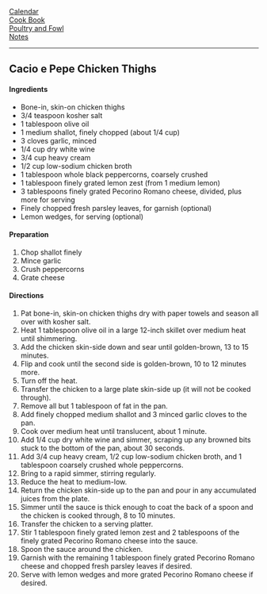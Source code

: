 [Calendar](https://github.com/vmsmith/EDT/blob/master/calendar.md)   
[Cook Book](https://github.com/vmsmith/CookBook/blob/master/README.md)  
[Poultry and Fowl](https://github.com/vmsmith/CookBook/blob/master/poultry_fowl.md)   
[Notes](https://github.com/vmsmith/CookBook/blob/master/notes.md)   

---   

## Cacio e Pepe Chicken Thighs   

#### Ingredients   
* Bone-in, skin-on chicken thighs    
* 3/4 teaspoon kosher salt
* 1 tablespoon olive oil
* 1 medium shallot, finely chopped (about 1/4 cup)
* 3 cloves garlic, minced
* 1/4 cup dry white wine
* 3/4 cup heavy cream
* 1/2 cup low-sodium chicken broth
* 1 tablespoon whole black peppercorns, coarsely crushed
* 1 tablespoon finely grated lemon zest (from 1 medium lemon)
* 3 tablespoons finely grated Pecorino Romano cheese, divided, plus more for serving
* Finely chopped fresh parsley leaves, for garnish (optional)
* Lemon wedges, for serving (optional)

#### Preparation    
1. Chop shallot finely   
2. Mince garlic
3. Crush peppercorns
4. Grate cheese   

#### Directions   
1. Pat bone-in, skin-on chicken thighs dry with paper towels and season all over with kosher salt.
2. Heat 1 tablespoon olive oil in a large 12-inch skillet over medium heat until shimmering.
3. Add the chicken skin-side down and sear until golden-brown, 13 to 15 minutes.
4. Flip and cook until the second side is golden-brown, 10 to 12 minutes more.
5. Turn off the heat.
6. Transfer the chicken to a large plate skin-side up (it will not be cooked through).
7. Remove all but 1 tablespoon of fat in the pan.
8. Add finely chopped medium shallot and 3 minced garlic cloves to the pan.
9. Cook over medium heat until translucent, about 1 minute.
10. Add 1/4 cup dry white wine and simmer, scraping up any browned bits stuck to the bottom of the pan, about 30 seconds.
11. Add 3/4 cup heavy cream, 1/2 cup low-sodium chicken broth, and 1 tablespoon coarsely crushed whole peppercorns.
12. Bring to a rapid simmer, stirring regularly.
13. Reduce the heat to medium-low.
14. Return the chicken skin-side up to the pan and pour in any accumulated juices from the plate.
15. Simmer until the sauce is thick enough to coat the back of a spoon and the chicken is cooked through, 8 to 10 minutes.
16. Transfer the chicken to a serving platter.
17. Stir 1 tablespoon finely grated lemon zest and 2 tablespoons of the finely grated Pecorino Romano cheese into the sauce.
18. Spoon the sauce around the chicken.
19. Garnish with the remaining 1 tablespoon finely grated Pecorino Romano cheese and chopped fresh parsley leaves if desired.
20. Serve with lemon wedges and more grated Pecorino Romano cheese if desired.

